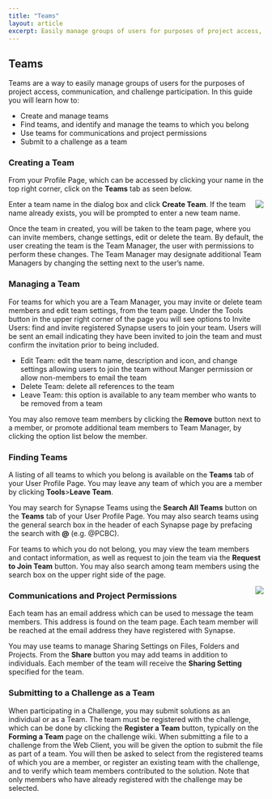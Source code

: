 ```yaml
---
title: "Teams"
layout: article
excerpt: Easily manage groups of users for purposes of project access, communication, and challenges by forming teams.  
---
```


## Teams

Teams are a way to easily manage groups of users for the purposes of project access, communication, and challenge participation. In this guide you will learn how to:

* Create and manage teams
* Find teams, and identify and manage the teams to which you belong
* Use teams for communications and project permissions
* Submit to a challenge as a team

### Creating a Team

From your Profile Page, which can be accessed by clicking your name in the top right corner, click on the **Teams** tab as seen below.

<img style="float: right;" src="/assets/images/Teams_user_list.png">

Enter a team name in the dialog box and click **Create Team**. If the team name already exists, you will be prompted to enter a new team name.

Once the team in created, you will be taken to the team page, where you can invite members, change settings, edit or delete the team. By default, the user creating the team is the Team Manager, the user with permissions to perform these changes. The Team Manager may designate additional Team Managers by changing the setting next to the user’s name.

### Managing a Team

For teams for which you are a Team Manager, you may invite or delete team members and edit team settings, from the team page. Under the Tools button in the upper right corner of the page you will see options to 
Invite Users: find and invite registered Synapse users to join your team. Users will be sent an email indicating they have been invited to join the team and must confirm the invitation prior to being included.
* Edit Team: edit the team name, description and icon, and change settings allowing users to join the team without Manger permission or allow non-members to email the team
* Delete Team: delete all references to the team
* Leave Team: this option is available to any team member who wants to be removed from a team 

You may also remove team members by clicking the **Remove** button next to a member, or promote additional team members to Team Manager, by clicking the option list below the member.

### Finding Teams

A listing of all teams to which you belong is available on the **Teams** tab of your User Profile Page. You may leave any team of which you are a member by clicking **Tools**>**Leave Team**.

You may search for Synapse Teams using the **Search All Teams** button on the **Teams** tab of your User Profile Page. You may also search teams using the general search box in the header of each Synapse page by prefacing the search with **@** (e.g. @PCBC).

For teams to which you do not belong, you may view the team members and contact information, as well as request to join the team via the **Request to Join Team** button. You may also search among team members using the search box on the upper right side of the page.

<img style="float: right;" src="/assets/images/Teams_teamscreenshot.png">

### Communications and Project Permissions

Each team has an email address which can be used to message the team members. This address is found on the team page. Each team member will be reached at the email address they have registered with Synapse.

You may use teams to manage Sharing Settings on Files, Folders and Projects. From the **Share** button you may add teams in addition to individuals. Each member of the team will receive the **Sharing Setting** specified for the team.

### Submitting to a Challenge as a Team

When participating in a Challenge, you may submit solutions as an individual or as a Team. The team must be registered with the challenge, which can be done by clicking the **Register a Team** button, typically on the **Forming a Team** page on the challenge wiki. When submitting a file to a challenge from the Web Client, you will be given the option to submit the file as part of a team. You will then be asked to select from the registered teams of which you are a member, or register an existing team with the challenge, and to verify which team members contributed to the solution. Note that only members who have already registered with the challenge may be selected. 

